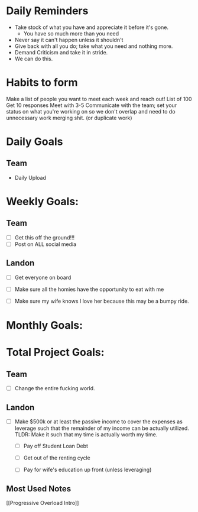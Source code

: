  
# Daily Reminders
* Take stock of what you have and appreciate it before it's gone.
	* You have so much more than you need
* Never say it can't happen unless it shouldn't
* Give back with all you do; take what you need and nothing more.
* Demand Criticism and take it in stride.
* We can do this.

# Habits to form
Make a list of people you want to meet each week and reach out!
	List of 100
	Get 10 responses
	Meet with 3-5
Communicate with the team; set your status on what you're working on so we don't overlap and need to do unnecessary work merging shit. (or duplicate work)

# Daily Goals
## Team
- Daily Upload

# Weekly Goals:

## Team
- [ ] Get this off the ground!!!
- [ ] Post on ALL social media

## Landon
- [ ] Get everyone on board
- [ ] Make sure all the homies have the opportunity to eat with me
- [ ] Make sure my wife knows I love her because this may be a bumpy ride.


# Monthly Goals:



# Total Project Goals:

## Team
- [ ] Change the entire fucking world.

## Landon
- [ ] Make $500k or at least the passive income to cover the expenses as leverage such that the remainder of my income can be actually utilized. TLDR: Make it such that my time is actually worth my time.
	- [ ] Pay off Student Loan Debt
	- [ ] Get out of the renting cycle
	- [ ] Pay for wife's education up front (unless leveraging)


## Most Used Notes
[[Progressive Overload Intro]]
